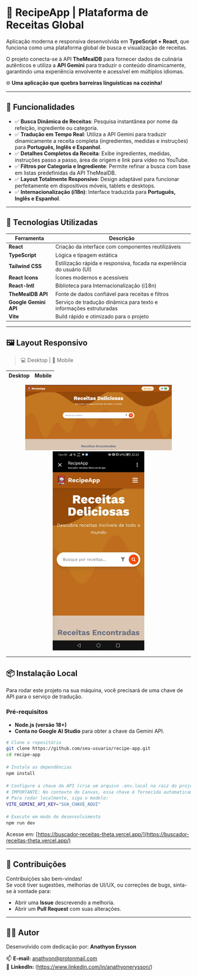 # 🍳 RecipeApp | Plataforma de Receitas Global

Aplicação moderna e responsiva desenvolvida em **TypeScript + React**, que funciona como uma plataforma global de busca e visualização de receitas.

O projeto conecta-se à API **TheMealDB** para fornecer dados de culinária autênticos e utiliza a **API Gemini** para traduzir o conteúdo dinamicamente, garantindo uma experiência envolvente e acessível em múltiplos idiomas.

🌐 **Uma aplicação que quebra barreiras linguísticas na cozinha!**

---

## 📌 Funcionalidades

- ✅ **Busca Dinâmica de Receitas**: Pesquisa instantânea por nome da refeição, ingrediente ou categoria.  
- ✅ **Tradução em Tempo Real**: Utiliza a API Gemini para traduzir dinamicamente a receita completa (ingredientes, medidas e instruções) para **Português, Inglês e Espanhol**.  
- ✅ **Detalhes Completos da Receita**: Exibe ingredientes, medidas, instruções passo a passo, área de origem e link para vídeo no YouTube.  
- ✅ **Filtros por Categoria e Ingrediente**: Permite refinar a busca com base em listas predefinidas da API TheMealDB.  
- ✅ **Layout Totalmente Responsivo**: Design adaptável para funcionar perfeitamente em dispositivos móveis, tablets e desktops.  
- ✅ **Internacionalização (i18n)**: Interface traduzida para **Português, Inglês e Espanhol**.  

---

## 🧪 Tecnologias Utilizadas

| Ferramenta         | Descrição                                                                 |
|--------------------|-----------------------------------------------------------------------------|
| **React**          | Criação da interface com componentes reutilizáveis                         |
| **TypeScript**     | Lógica e tipagem estática                                                  |
| **Tailwind CSS**   | Estilização rápida e responsiva, focada na experiência do usuário (UI)      |
| **React Icons**    | Ícones modernos e acessíveis                                               |
| **React-Intl**     | Biblioteca para Internacionalização (i18n)                                 |
| **TheMealDB API**  | Fonte de dados confiável para receitas e filtros                           |
| **Google Gemini API** | Serviço de tradução dinâmica para texto e informações estruturadas     |
| **Vite**           | Build rápido e otimizado para o projeto                                    |

---

## 🖼️ Layout Responsivo

> 💻 Desktop | 📱 Mobile

| Desktop             | Mobile              |
|---------------------|---------------------|
<div align="center">
  <img src="https://github.com/Anathyon/Buscador-receitas/blob/main/projeto-de-receitas/public/assets/Descktop-app.png" width="400" alt="Versão Desktop" />
  <img src="https://github.com/Anathyon/Buscador-receitas/blob/main/projeto-de-receitas/public/assets/Mobile-app.jpg" width="250" alt="Versão Mobile" />
</div>

---

## 📦 Instalação Local

Para rodar este projeto na sua máquina, você precisará de uma chave de API para o serviço de tradução.

### Pré-requisitos

- **Node.js (versão 18+)**  
- **Conta no Google AI Studio** para obter a chave da Gemini API.

```bash
# Clone o repositório
git clone https://github.com/seu-usuario/recipe-app.git
cd recipe-app

# Instale as dependências
npm install

# Configure a chave da API (crie um arquivo .env.local na raiz do projeto)
# IMPORTANTE: No contexto do Canvas, essa chave é fornecida automaticamente.
# Para rodar localmente, siga o modelo:
VITE_GEMINI_API_KEY="SUA_CHAVE_AQUI"

# Execute em modo de desenvolvimento
npm run dev
```

Acesse em: [https://buscador-receitas-theta.vercel.app/](https://buscador-receitas-theta.vercel.app/)

---

## 🤝 Contribuições

Contribuições são bem-vindas!  
Se você tiver sugestões, melhorias de UI/UX, ou correções de bugs, sinta-se à vontade para:

- Abrir uma **Issue** descrevendo a melhoria.  
- Abrir um **Pull Request** com suas alterações.  

---

## 👨‍💻 Autor

Desenvolvido com dedicação por: **Anathyon Erysson**  

📫 **E-mail:** anathyon@protonmail.com  
🔗 **LinkedIn:** (https://www.linkedin.com/in/anathyonerysson/)

